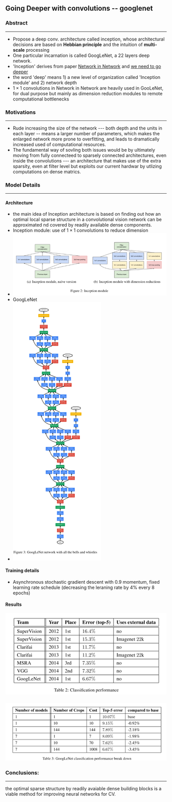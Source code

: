 ## Going Deeper with convolutions -- googlenet



### Abstract

------

- Propose a deep conv. architecture called inception, whose architectural decisions are based on **Hebbian principle** and the intuition of **multi-scale** processing
- One particular incarnation is called GoogLeNet, a 22 layers deep network.
- 'Inception' derives from paper [Network in Network](https://arxiv.org/abs/1312.4400) and [we need to go deeper](https://knowyourmeme.com/memes/we-need-to-go-deeper)
- the word 'deep' means 1) a new level of organization called 'Inception module' and 2) network depth
- $1 \times 1$ convolutions in Network in Network are heavily used in GooLeNet, for dual purpose but mainly as dimension reduction modules to remote computational bottlenecks



### Motivations

------



- Rude increasing the size of the network --- both depth and the units in each layer -- means a larger number of parameters, which makes the enlarged network more prone to overfitting, and leads to dramatically increased used of computational resources.
- The fundamental way of sovling both issues would be by ultimately moving from fully connecteed to sparsely connected architectures, even inside the convolutions --- an architecture that makes use of the extra sparsity, even at filter level but exploits our current hardwar by utlizing computations on dense matrics. 



### Model Details

------

#### Architecture

- the main idea of Inception architecture is based on finding out how an optimal local sparse structure in a convolutional vision network can be approximated nd covered by readily available dense components.
- Inception module: use of $1 \times 1$ convolutions to reduce dimension
- ![1](./res/1.png)
- GoogLeNet
- ![2](./res/4.png)



#### Training details

- Asynchronous stochastic gradient descent with 0.9 momentum, fixed learning rate schedule (decreasing the leraning rate by 4% every 8 epochs)

#### Results

![3](./res/2.png)

### ![4](./res/3.png)

### Conclusions:

------

the optimal sparse structure by readily avaiable dense building blocks is a viable method for improving neural networks for CV.